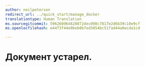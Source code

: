 ```yaml
---
author: neilpeterson
redirect_url: ../quick_start/manage_docker
translationtype: Human Translation
ms.sourcegitcommit: 59626096d428072dec098c7817e2d6b39c10e9cf
ms.openlocfilehash: e44f3f44e9beb0b7ed3054bc51fad44a0ecda1cd

---
```


# Документ устарел.



<!--HONumber=Sep16_HO2-->



